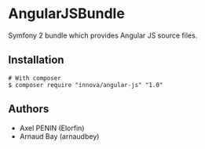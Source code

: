# AngularJSBundle

Symfony 2 bundle which provides Angular JS source files.

## Installation

	# With composer
	$ composer require "innova/angular-js" "1.0"

## Authors

* Axel PENIN (Elorfin)
* Arnaud Bay (arnaudbey)
